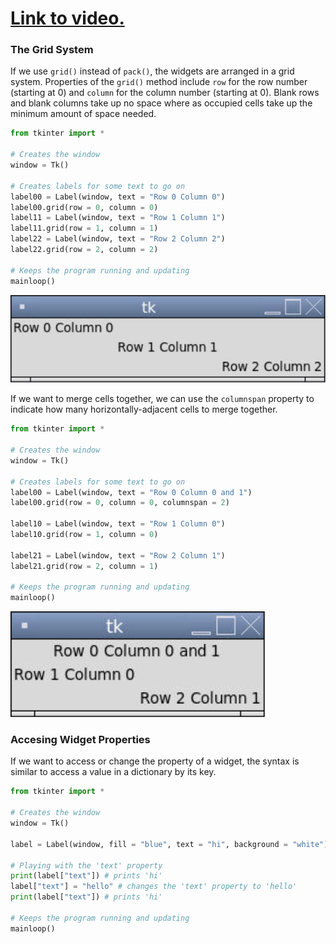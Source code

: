 # [Link to video.](https://www.youtube.com/watch?v=PkBWtk7X9s8&list=PLVD25niNi0BlwZxjcVF6-vcOdAicWlRjC)

### The Grid System

If we use `grid()` instead of `pack()`, the widgets are arranged in a grid system. Properties of the `grid()` method include `row` for the row number (starting at 0) and `column` for the column number (starting at 0). Blank rows and blank columns take up no space where as occupied cells take up the minimum amount of space needed.

```python
from tkinter import *

# Creates the window 
window = Tk()

# Creates labels for some text to go on
label00 = Label(window, text = "Row 0 Column 0")
label00.grid(row = 0, column = 0)
label11 = Label(window, text = "Row 1 Column 1") 
label11.grid(row = 1, column = 1)
label22 = Label(window, text = "Row 2 Column 2")
label22.grid(row = 2, column = 2)  

# Keeps the program running and updating
mainloop()
```

![](../Images/Tk_Widget_3.png)

If we want to merge cells together, we can use the `columnspan` property to indicate how many horizontally-adjacent cells to merge together.

```python
from tkinter import *

# Creates the window 
window = Tk()

# Creates labels for some text to go on
label00 = Label(window, text = "Row 0 Column 0 and 1")
label00.grid(row = 0, column = 0, columnspan = 2)

label10 = Label(window, text = "Row 1 Column 0")
label10.grid(row = 1, column = 0)

label21 = Label(window, text = "Row 2 Column 1")
label21.grid(row = 2, column = 1)

# Keeps the program running and updating
mainloop()
```

![](../Images/Tk_Widget_4.png)

### Accesing Widget Properties

If we want to access or change the property of a widget, the syntax is similar to access a value in a dictionary by its key.

```python
from tkinter import *

# Creates the window 
window = Tk()

label = Label(window, fill = "blue", text = "hi", background = "white")

# Playing with the 'text' property
print(label["text"]) # prints 'hi'
label["text"] = "hello" # changes the 'text' property to 'hello'
print(label["text"]) # prints 'hi'

# Keeps the program running and updating
mainloop()
```

